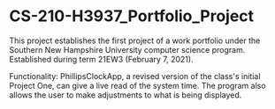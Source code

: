 # CS-210-H3937_Portfolio_Project
This project establishes the first project of a work portfolio under the Southern New Hampshire University computer science program. Established during term 21EW3 (February 7, 2021).

Functionality:
PhillipsClockApp, a revised version of the class's initial Project One, can give a live read of the system time. The program also allows the user to make adjustments to what is being displayed.
